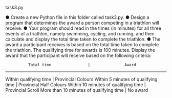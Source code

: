 task3.py

● Create a new Python file in this folder called task3.py.
● Design a program that determines the award a person competing in a
triathlon will receive.
● Your program should read in the times (in minutes) for all three events of a
triathlon, namely swimming, cycling, and running, and then calculate and
display the total time taken to complete the triathlon.
● The award a participant receives is based on the total time taken to
complete the triathlon. The qualifying time for awards is 100 minutes.
Display the award that the participant will receive based on the following
criteria:

              Total time                |               Award
____________________________________________________________________			  
Within qualifying time                  |  Provincial Colours
Within 5 minutes of qualifying time     |  Provincial Half Colours
Within 10 minutes of qualifying time    |  Provincial Scroll
More than 10 minutes of qualifying time |  No award
